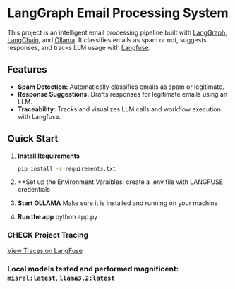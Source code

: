 # LangGraph Email Processing System

This project is an intelligent email processing pipeline built with [LangGraph](https://github.com/langchain-ai/langgraph), [LangChain](https://github.com/langchain-ai/langchain), and [Ollama](https://ollama.com/). It classifies emails as spam or not, suggests responses, and tracks LLM usage with [Langfuse](https://langfuse.com/).

## Features

- **Spam Detection:** Automatically classifies emails as spam or legitimate.
- **Response Suggestions:** Drafts responses for legitimate emails using an LLM.
- **Traceability:** Tracks and visualizes LLM calls and workflow execution with Langfuse.

## Quick Start

1. **Install Requirements**

   ```bash
   pip install -r requirements.txt
   ```
2. **Set up the Environment Varaibles:
  create a .env file with LANGFUSE credentials
3. **Start OLLAMA**
  Make sure it is installed and running on your machine
4. **Run the app**
   python app.py

### CHECK Project Tracing
[View Traces on LangFuse](https://cloud.langfuse.com/project/cm9owmw1x00kuad07gyk0xs5r/traces)
### Local models tested and performed magnificent: `misral:latest`, `llama3.2:latest`
